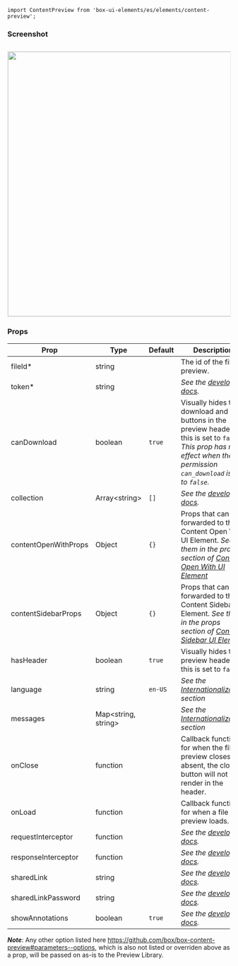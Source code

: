 `import ContentPreview from 'box-ui-elements/es/elements/content-preview';`

### Screenshot

## <img src="https://user-images.githubusercontent.com/1075325/27419184-596b485c-56d4-11e7-8d42-c65328089c95.png" style="border: 1px solid #e8e8e8;" width="600" />

### Props

| Prop                 | Type                | Default | Description                                                                                                                                                                         |
| -------------------- | ------------------- | ------- | ----------------------------------------------------------------------------------------------------------------------------------------------------------------------------------- |
| fileId\*             | string              |         | The id of the file to preview.                                                                                                                                                      |
| token\*              | string              |         | _See the [developer docs](https://developer.box.com/docs/box-content-preview#section-options)._                                                                                     |
| canDownload          | boolean             | `true`  | Visually hides the download and print buttons in the preview header if this is set to `false`. _This prop has no effect when the file permission `can_download` is set to `false`._ |
| collection           | Array&lt;string&gt; | `[]`    | _See the [developer docs](https://developer.box.com/docs/box-content-preview#section-options)._                                                                                     |
| contentOpenWithProps | Object              | `{}`    | Props that can be forwarded to the Content Open With UI Element. _See them in the props section of [Content Open With UI Element](#content-open-with-documentation)_                |
| contentSidebarProps  | Object              | `{}`    | Props that can be forwarded to the Content Sidebar UI Element. _See them in the props section of [Content Sidebar UI Element](#content-sidebar-documentation)_                      |
| hasHeader            | boolean             | `true`  | Visually hides the preview header if this is set to `false`.                                                                                                                        |
| language             | string              | `en-US` | _See the [Internationalization](../README.md#internationalization) section_                                                                                                         |
| messages             | Map<string, string> |         | _See the [Internationalization](../README.md#internationalization) section_                                                                                                         |
| onClose              | function            |         | Callback function for when the file preview closes. If absent, the close button will not render in the header.                                                                      |
| onLoad               | function            |         | Callback function for when a file preview loads.                                                                                                                                    |
| requestInterceptor   | function            |         | _See the [developer docs](https://developer.box.com/docs/box-content-preview#section-options)._                                                                                     |
| responseInterceptor  | function            |         | _See the [developer docs](https://developer.box.com/docs/box-content-preview#section-options)._                                                                                     |
| sharedLink           | string              |         | _See the [developer docs](https://developer.box.com/docs/box-content-preview#section-options)._                                                                                     |
| sharedLinkPassword   | string              |         | _See the [developer docs](https://developer.box.com/docs/box-content-preview#section-options)._                                                                                     |
| showAnnotations      | boolean             | `true`  | _See the [developer docs](https://developer.box.com/docs/box-content-preview#section-options)._                                                                                     |

**_Note_**: Any other option listed here https://github.com/box/box-content-preview#parameters--options, which is also not listed or overriden above as a prop, will be passed on as-is to the Preview Library.
